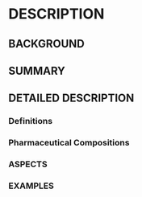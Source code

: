 # DESCRIPTION

## BACKGROUND

## SUMMARY

## DETAILED DESCRIPTION

### Definitions

### Pharmaceutical Compositions

### ASPECTS

### EXAMPLES

